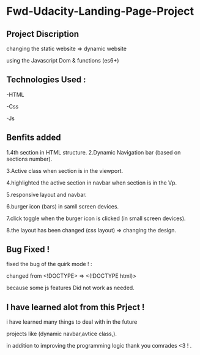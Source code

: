 
# Fwd-Udacity-Landing-Page-Project

## Project Discription 

changing the static website => dynamic website   

using the Javascript Dom & functions (es6+)  


## Technologies Used :
 -HTML  
 
 -Css  
 
 -Js  
 

## Benfits added 
1.4th section in HTML structure.
2.Dynamic Navigation bar (based on sections number).  

3.Active class when section is in the viewport.  

4.highlighted the active section in navbar when section is in the Vp.  

5.responsive layout and navbar.  

6.burger icon (bars) in samll screen devices.  

7.click toggle when the burger icon is clicked (in small screen devices).  

8.the layout has been changed (css layout) => changing the design.  


## Bug Fixed !

fixed the bug of the quirk mode ! :  

changed from <!DOCTYPE> => <(!DOCTYPE html)>

because some js features Did not work as needed.  


## I  have learned alot from this Prject !  

i have learned many things to deal with in the future   

projects like (dynamic navbar,avtice class,). 

in addition to improving the programming logic thank you comrades <3 ! .  
